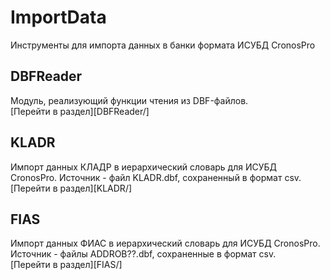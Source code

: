 # ImportData
Инструменты для импорта данных в банки формата ИСУБД CronosPro

## DBFReader
Модуль, реализующий функции чтения из DBF-файлов.  
[Перейти в раздел][DBFReader/]

## KLADR
Импорт данных КЛАДР в иерархический словарь для ИСУБД CronosPro. Источник - файл KLADR.dbf, сохраненный в формат csv.  
[Перейти в раздел][KLADR/]

## FIAS
Импорт данных ФИАС в иерархический словарь для ИСУБД CronosPro. Источник - файлы ADDROB??.dbf, сохраненные в формат csv.  
[Перейти в раздел][FIAS/]
